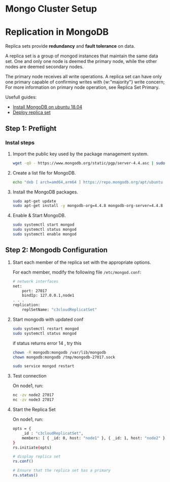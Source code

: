 # Mongo Cluster Setup

# Replication in MongoDB

Replica sets provide **redundancy** and **fault tolerance** on data.

A replica set is a group of mongod instances that maintain the same data set. One and only one node is deemed the primary node, while the other nodes are deemed secondary nodes.

The primary node receives all write operations. A replica set can have only one primary capable of confirming writes with {w:"majority"} write concern; For more information on primary node operation, see Replica Set Primary.


Usefull guides:
 - [Install MongoDB on ubuntu 18.04](https://docs.mongodb.com/manual/tutorial/install-mongodb-on-ubuntu)
 - [Deploy replica set](https://docs.mongodb.com/manual/tutorial/deploy-replica-set)

## Step 1: Preflight
### Instal steps

1. Import the public key used by the package management system.

    ```sh
    wget -qO - https://www.mongodb.org/static/pgp/server-4.4.asc | sudo apt-key add -
    ```
2. Create a list file for MongoDB.

    ```sh
    echo "deb [ arch=amd64,arm64 ] https://repo.mongodb.org/apt/ubuntu bionic/mongodb-org/4.4 multiverse" | sudo tee /etc/apt/sources.list.d/mongodb-org-4.4.list
    ```

3. Install the MongoDB packages.

    ```sh
    sudo apt-get update
    sudo apt-get install -y mongodb-org=4.4.8 mongodb-org-server=4.4.8 mongodb-org-shell=4.4.8 mongodb-org-mongos=4.4.8 mongodb-org-tools=4.4.8
    ```

4. Enable & Start MongoDB.

    ```sh
    sudo systemctl start mongod
    sudo systemctl status mongod
    sudo systemctl enable mongod
    ```

## Step 2: Mongodb Configuration

1. Start each member of the replica set with the appropriate options.

    For each member, modify the following file `/etc/mongod.conf`:
    ```sh    
    # network interfaces
    net:
        port: 27017
        bindIp: 127.0.0.1,node1
    . . .
    replication:
        replSetName: "c3cloudReplicatSet"
    ```

2. Start mongodb with updated conf

    ```sh    
    sudo systemctl restart mongod
    sudo systemctl status mongod
    ```    

    if status returns error 14 , try this
    ```sh
    chown -R mongodb:mongodb /var/lib/mongodb
    chown mongodb:mongodb /tmp/mongodb-27017.sock

    sudo service mongod restart
    ```
3. Test connection

    On node1, run:
    ```sh
    nc -zv node2 27017
    nc -zv node3 27017
    ```

4. Start the Replica Set

    On node1, run:
    ```sh
    opts = {   
        _id : "c3cloudReplicatSet",   
        members: [ { _id: 0, host: "node1" }, { _id: 1, host: "node2" }, { _id: 2, host: "node3" } ]
    }
    rs.initiate(opts)

    # display replica set 
    rs.conf()

    # Ensure that the replica set has a primary
    rs.status()
    ```    